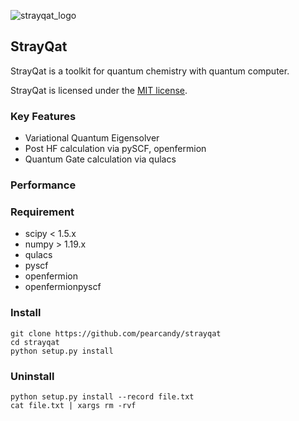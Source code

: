 
![strayqat_logo](https://github.com/pearcandy/strayqat/tree/master/img/logo.png )

## StrayQat

StrayQat is a toolkit for quantum chemistry with quantum computer.

StrayQat is licensed under the [MIT license](https://github.com/qulacs/qulacs/blob/master/LICENSE).

### Key Features
- Variational Quantum Eigensolver
- Post HF calculation via pySCF, openfermion
- Quantum Gate calculation via qulacs

### Performance

### Requirement
- scipy < 1.5.x
- numpy > 1.19.x
- qulacs
- pyscf
- openfermion
- openfermionpyscf

### Install
```
git clone https://github.com/pearcandy/strayqat
cd strayqat
python setup.py install
```

### Uninstall
```
python setup.py install --record file.txt  
cat file.txt | xargs rm -rvf
```
